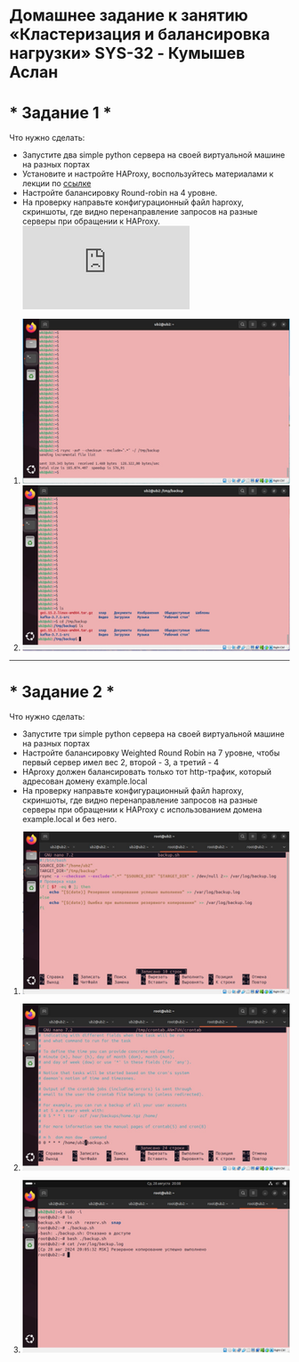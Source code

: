 # **Домашнее задание к занятию «Кластеризация и балансировка нагрузки» SYS-32 - Кумышев Аслан**

# * Задание 1 *
Что нужно сделать:

* Запустите два simple python сервера на своей виртуальной машине на разных портах
* Установите и настройте HAProxy, воспользуйтесь материалами к лекции по [ссылке](https://github.com/netology-code/sflt-homeworks/tree/main/2)
* Настройте балансировку Round-robin на 4 уровне.
* На проверку направьте конфигурационный файл haproxy, скриншоты, где видно перенаправление запросов на разные серверы при обращении к HAProxy.
![image](https://github.com/sAslank/Balans/blob/main/file/dz1haproxy.cfg.txt)

1. ![alt text](https://github.com/sAslank/Rezervcopy/blob/main/img/аа2.jpg)
2. ![alt text](https://github.com/sAslank/Rezervcopy/blob/main/img/аа1.jpg)

 **************************************************************************

# * Задание 2 *
Что нужно сделать:
* Запустите три simple python сервера на своей виртуальной машине на разных портах
* Настройте балансировку Weighted Round Robin на 7 уровне, чтобы первый сервер имел вес 2, второй - 3, а третий - 4
* HAproxy должен балансировать только тот http-трафик, который адресован домену example.local
* На проверку направьте конфигурационный файл haproxy, скриншоты, где видно перенаправление запросов на разные серверы при обращении к HAProxy c использованием домена example.local и без него.

1. ![alt text](https://github.com/sAslank/Rezervcopy/blob/main/img/вв4.jpg)

2. ![alt text](https://github.com/sAslank/Rezervcopy/blob/main/img/вв3.jpg)

3. ![alt text](https://github.com/sAslank/Rezervcopy/blob/main/img/вв2.jpg)
